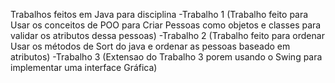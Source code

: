 Trabalhos feitos em Java para disciplina
-Trabalho 1 (Trabalho feito para Usar os conceitos de POO para Criar Pessoas como objetos e classes para validar os atributos dessa pessoas)
-Trabalho 2 (Trabalho feito para ordenar Usar os métodos de Sort do java e ordenar as pessoas baseado em atributos)
-Trabalho 3 (Extensao do Trabalho 3 porem usando o Swing para implementar uma interface Gráfica)
